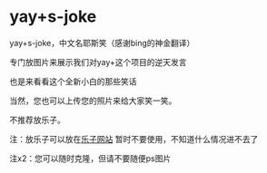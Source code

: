 # yay+s-joke
yay+s-joke，中文名耶斯笑（感谢bing的神金翻译）

专门放图片来展示我们对yay+这个项目的逆天发言

也是来看看这个全新小白的那些笑话

当然，您也可以上传您的照片来给大家笑一笑。

不推荐放乐子。  

注：放乐子可以放在[乐子网站](rubbsih.ama.moe) 暂时不要使用，不知道什么情况进不去了

注x2：您可以随时克隆，但请不要随便ps图片
